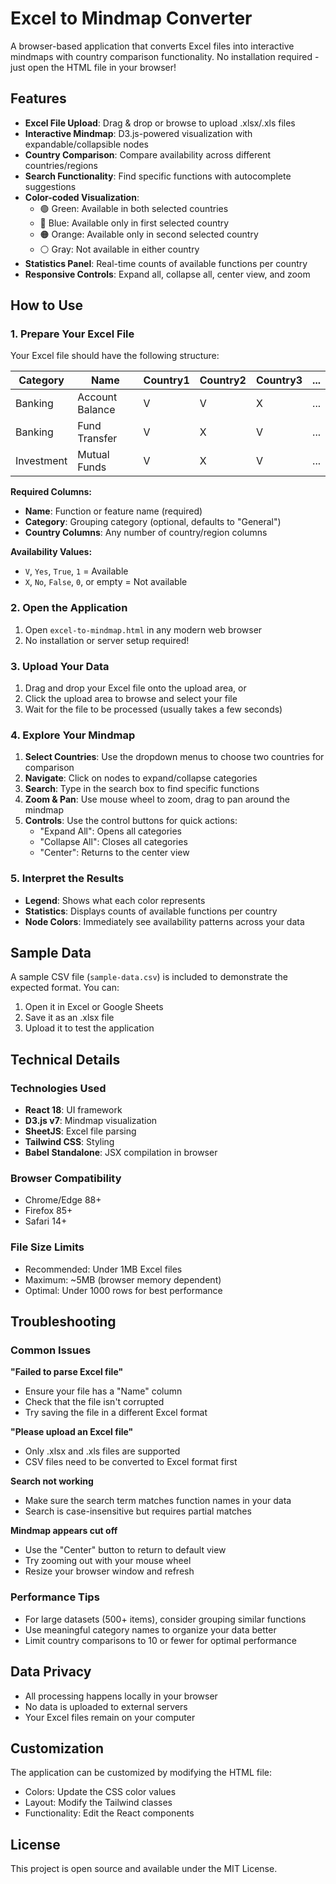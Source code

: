 # Excel to Mindmap Converter

A browser-based application that converts Excel files into interactive mindmaps with country comparison functionality. No installation required - just open the HTML file in your browser!

## Features

- **Excel File Upload**: Drag & drop or browse to upload .xlsx/.xls files
- **Interactive Mindmap**: D3.js-powered visualization with expandable/collapsible nodes
- **Country Comparison**: Compare availability across different countries/regions
- **Search Functionality**: Find specific functions with autocomplete suggestions
- **Color-coded Visualization**: 
  - 🟢 Green: Available in both selected countries
  - 🔵 Blue: Available only in first selected country
  - 🟠 Orange: Available only in second selected country
  - ⚪ Gray: Not available in either country
- **Statistics Panel**: Real-time counts of available functions per country
- **Responsive Controls**: Expand all, collapse all, center view, and zoom

## How to Use

### 1. Prepare Your Excel File

Your Excel file should have the following structure:

| Category | Name | Country1 | Country2 | Country3 | ... |
|----------|------|----------|----------|----------|-----|
| Banking | Account Balance | V | V | X | ... |
| Banking | Fund Transfer | V | X | V | ... |
| Investment | Mutual Funds | V | X | V | ... |

**Required Columns:**
- **Name**: Function or feature name (required)
- **Category**: Grouping category (optional, defaults to "General")
- **Country Columns**: Any number of country/region columns

**Availability Values:**
- `V`, `Yes`, `True`, `1` = Available
- `X`, `No`, `False`, `0`, or empty = Not available

### 2. Open the Application

1. Open `excel-to-mindmap.html` in any modern web browser
2. No installation or server setup required!

### 3. Upload Your Data

1. Drag and drop your Excel file onto the upload area, or
2. Click the upload area to browse and select your file
3. Wait for the file to be processed (usually takes a few seconds)

### 4. Explore Your Mindmap

1. **Select Countries**: Use the dropdown menus to choose two countries for comparison
2. **Navigate**: Click on nodes to expand/collapse categories
3. **Search**: Type in the search box to find specific functions
4. **Zoom & Pan**: Use mouse wheel to zoom, drag to pan around the mindmap
5. **Controls**: Use the control buttons for quick actions:
   - "Expand All": Opens all categories
   - "Collapse All": Closes all categories  
   - "Center": Returns to the center view

### 5. Interpret the Results

- **Legend**: Shows what each color represents
- **Statistics**: Displays counts of available functions per country
- **Node Colors**: Immediately see availability patterns across your data

## Sample Data

A sample CSV file (`sample-data.csv`) is included to demonstrate the expected format. You can:
1. Open it in Excel or Google Sheets
2. Save it as an .xlsx file
3. Upload it to test the application

## Technical Details

### Technologies Used
- **React 18**: UI framework
- **D3.js v7**: Mindmap visualization
- **SheetJS**: Excel file parsing
- **Tailwind CSS**: Styling
- **Babel Standalone**: JSX compilation in browser

### Browser Compatibility
- Chrome/Edge 88+
- Firefox 85+
- Safari 14+

### File Size Limits
- Recommended: Under 1MB Excel files
- Maximum: ~5MB (browser memory dependent)
- Optimal: Under 1000 rows for best performance

## Troubleshooting

### Common Issues

**"Failed to parse Excel file"**
- Ensure your file has a "Name" column
- Check that the file isn't corrupted
- Try saving the file in a different Excel format

**"Please upload an Excel file"**
- Only .xlsx and .xls files are supported
- CSV files need to be converted to Excel format first

**Search not working**
- Make sure the search term matches function names in your data
- Search is case-insensitive but requires partial matches

**Mindmap appears cut off**
- Use the "Center" button to return to default view
- Try zooming out with your mouse wheel
- Resize your browser window and refresh

### Performance Tips

- For large datasets (500+ items), consider grouping similar functions
- Use meaningful category names to organize your data better
- Limit country comparisons to 10 or fewer for optimal performance

## Data Privacy

- All processing happens locally in your browser
- No data is uploaded to external servers
- Your Excel files remain on your computer

## Customization

The application can be customized by modifying the HTML file:
- Colors: Update the CSS color values
- Layout: Modify the Tailwind classes
- Functionality: Edit the React components

## License

This project is open source and available under the MIT License.